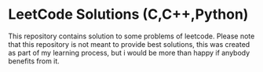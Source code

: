 # LeetCode Solutions (C,C++,Python)
This repository contains solution to some problems of leetcode. Please note that this repository is not meant to provide best solutions, this was created 
as part of my learning process, but i would be more than happy if anybody benefits from it.
